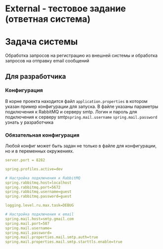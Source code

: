 # External - тестовое задание (ответная система)

# Задача системы
Обработка запросов на регистрацию из внешней системы и обработка запросов на отправку email сообщений

## Для разработчика
### Конфигурация
В корне проекта находится файл `application.properties` в котором указан пример конфигурации для запуска.
В файле указаны параметры подключения к RabbitMQ и серверу smtp.
Логин и пароль для подключения к серверу smtp`spring.mail.username`
`spring.mail.password` узнать у разработчика

### Обязательная конфигурация
Любой конфиг может быть задан не только в файле для конфигурации, но и в переменных окружениях.
```yaml
server.port = 8282

spring.profiles.active=dev

# Настройка подключения к RabbitMQ
spring.rabbitmq.host=localhost
spring.rabbitmq.port=5672
spring.rabbitmq.username=guest
spring.rabbitmq.password=guest

logging.level.ru.max.task=DEBUG

# Настройка подключения к email
spring.mail.host=smtp.gmail.com
spring.mail.port=587
spring.mail.username=
spring.mail.password=
spring.mail.properties.mail.smtp.auth=true
spring.mail.properties.mail.smtp.starttls.enable=true
```
